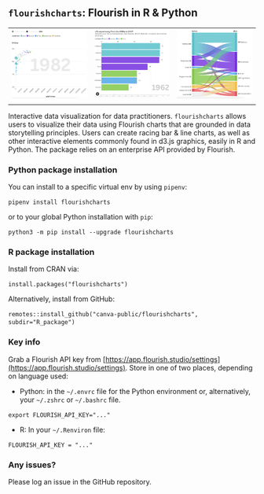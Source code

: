 ## `flourishcharts`: Flourish in R & Python

|   |   |   |
| ------------- | ------------- | ------------- |
[![Scatterplot](utils/img/scatter.png)]() | [![Bar chart race](utils/img/rbc.png)]()  |   [![Sankey diagram](utils/img/alluvial.png)]() |
|  | |

Interactive data visualization for data practitioners. `flourishcharts` allows users to visualize their data 
using Flourish charts that are grounded in data storytelling principles. Users can create racing bar & line
charts, as well as other interactive elements commonly found in d3.js graphics, easily in R and Python. 
The package relies on an enterprise API provided by Flourish.

### Python package installation

You can install to a specific virtual env by using `pipenv`:

```
pipenv install flourishcharts
```

or to your global Python installation with `pip`:

```
python3 -m pip install --upgrade flourishcharts
```

### R package installation
Install from CRAN via:

```
install.packages("flourishcharts")
```

Alternatively, install from GitHub:

```
remotes::install_github("canva-public/flourishcharts", subdir="R_package")
```

### Key info

Grab a Flourish API key from [https://app.flourish.studio/settings](https://app.flourish.studio/settings). Store in one of two places, depending on language used:

* Python: in the `~/.envrc` file for the Python environment or, alternatively, your `~/.zshrc` or `~/.bashrc` file.

```
export FLOURISH_API_KEY="..."
```

* R: In your `~/.Renviron` file:

```
FLOURISH_API_KEY = "..."
```

### Any issues?

Please log an issue in the GitHub repository.
